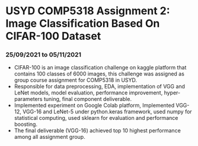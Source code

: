 
# USYD COMP5318 Assignment 2: Image Classification Based On CIFAR-100 Dataset 
### 25/09/2021 to 05/11/2021
- CIFAR-100 is an image classification challenge on kaggle platform that contains 100 classes of 6000 images, this challenge was assigned as group course assignment for COMP5318 in USYD.
- Responsible for data preprocessing, EDA, implementation of VGG and LeNet models, model evaluation, performance improvement, hyper-parameters tuning, final component deliverable.
- Implemented experiment on Google Colab platform, Implemented VGG-12, VGG-16 and LeNet-5 under python.keras framework, used numpy for statistical computing, used sklearn for evaluation and performance boosting.
- The final deliverable (VGG-16) achieved top 10 highest performance among all assignment group.
